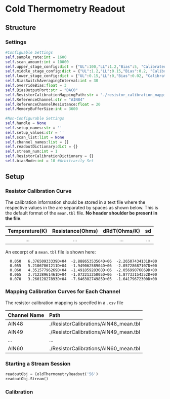 # Cold Thermometry Readout

## Structure

### Settings
~~~python
#Configuable Settings
self.sample_rate:int = 1600
self.scan_amount:int = 10000
self.upper_stage_config:dict = {"UL":100,"LL":1.2,"Bias":5, "CalibratedBias":5}
self.middle_stage_config:dict = {"UL":1.2,"LL":0.15,"Bias":0.2, "CalibratedBias":0.2}
self.lower_stage_config:dict = {"UL":0.15,"LL":0,"Bias":0.02, "CalibratedBias":0.02}
self.BiasSwitchAveragingInterval:int = 30
self.overrideBias:float = 3
self.BiasOutputPort:str = "DAC0"
self.ResistorCalibrationMappingPath:str = "./resistor_calibration_mapping.csv"
self.ReferenceChannel:str = "AIN84"
self.ReferenceChannelResistance:float = 20
self.MemoryBufferSize:int = 3600
    
#Non-Configurable Settings
self.handle = None
self.setup_names:str = ''
self.setup_values:str = ''
self.scan_list:list = None
self.channel_names:list = []
self.readoutDictionary:dict = {}
self.stream_num:int = 1
self.ResistorCalibrationDictionary = {}
self.biasMode:int = 10 #Arbitrarily Set
~~~

## Setup

### Resistor Calibration Curve
The calibration information should be stored in a text file where the respective values in the are separated by spaces as shown below. This is the default format of the `mean.tbl` file. **No header shoulder be present in the file**.

| Temperature(K) | Resistance(Ohms) | dRdT(Ohms/K) | sd |
| :---------: | :---------: |:---------: | :---------:|
|... | ... | ... | ... |

An excerpt of a `mean.tbl` file is shown here:

```
  0.050   6.37650933339D+04  -2.88865353564D+06  -2.26507434131D+00
  0.055   5.21067061211D+04  -1.94906258904D+06  -2.05728687107D+00
  0.060   4.35157796269D+04  -1.49185928308D+06  -2.05699076869D+00
  0.065   3.71238961461D+04  -1.07221325005D+06  -1.87733154352D+00
  0.070   3.26012827893D+04  -7.64638274985D+05  -1.64179672300D+00
```


### Mapping Calibration Curves for Each Channel
The resistor calibration mapping is specifed in a `.csv` file 

| Channel Name  | Path |
| :------------ | :----|
| AIN48      | ./ResistorCalibrations/AIN48_mean.tbl |
| AIN49      | ./ResistorCalibrations/AIN49_mean.tbl |
| ...        | ... |
| AIN60      | ./ResistorCalibrations/AIN60_mean.tbl |

### Starting a Stream Session
~~~python
readoutObj = ColdThermometryReadout('56')
readoutObj.Stream()
~~~
### Calibration
